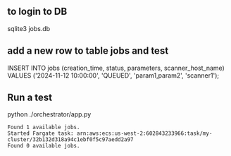 

## to login to DB
sqlite3 jobs.db

## add a new row to table jobs and test
INSERT INTO jobs (creation_time, status, parameters, scanner_host_name)
VALUES ('2024-11-12 10:00:00', 'QUEUED', 'param1,param2', 'scanner1');

## Run a test
python ./orchestrator/app.py

```
Found 1 available jobs.
Started Fargate task: arn:aws:ecs:us-west-2:602843233966:task/my-cluster/32b132d318a94c1ebf0f5c97aedd2a97
Found 0 available jobs.
```